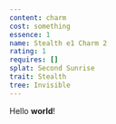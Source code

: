 ```yaml
---
content: charm
cost: something
essence: 1
name: Stealth e1 Charm 2
rating: 1
requires: []
splat: Second Sunrise
trait: Stealth
tree: Invisible
---
```


Hello **world**!
